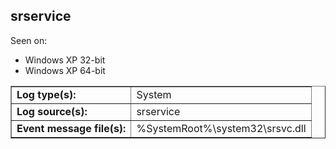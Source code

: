 ## srservice

Seen on:
* Windows XP 32-bit
* Windows XP 64-bit

<table border="1" class="docutils">
  <tbody>
    <tr>
      <td><b>Log type(s):</b></td>
      <td>System</td>
    </tr>
    <tr>
      <td><b>Log source(s):</b></td>
      <td>srservice</td>
    </tr>
    <tr>
      <td><b>Event message file(s):</b></td>
      <td>%SystemRoot%\system32\srsvc.dll</td>
    </tr>
  </tbody>
</table>

&nbsp;

